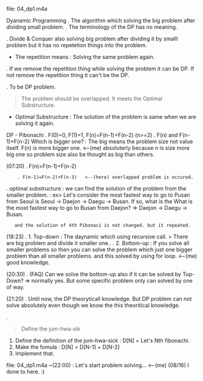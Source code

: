 file: 04_dp1.m4a


<Contents>
Dyanamic Programming
 . The algorithm which solving the big problem after dividing small problem.
 . The terminology of the DP has no meaning.

 . Divide & Conquer also solving big problem after dividing it by smalll problem   but it has no repetetion things into the problem.
   * The repetition means : Solving the same problem again.

 . If we remove the repetition thing while solving the problem it can be DP.
   If not remove the repetition thing it can't be the DP.
 

 . To be DP problem.
   > The problem should be overlapped.
   > It meets the Optimal Substructure.
   * Optimal Substructure : The solution of the problem is same when we are solving it again.


DP - Pibonachi
 . F(0)=0, F(1)=1, F(n)=F(n-1)+F(n-2) (n>=2)
 . F(n) and F(n-1)+F(n-2)
   Which is bigger one? : The big means the problem size not value itself.
   F(n) is more bigger one. <--(me) absoluterly because n is size more big one so problem size also be thought as big than others.

(07:20)
 . F(n)=F(n-1)+F(n-2)

        . F(n-1)=F(n-2)+F(n-3)   <--(here) overlapped problem is occured.
 . optimal substructure
   : we can find the solution of the problem from the smaller problem.
   : ex> Let's consider the most fastest way to go to Pusan from Seoul is
         Seoul -> Daejon -> Daegu -> Busan.
	 If so, what is the What is the most fastest way to go to Busan from Daejon?   => Daejon -> Daegu -> Busan.

       and the solution of 4th Pibonaci is not changed. but it repeated.






(18:23)
 . 1. Top-down : The daynamic which using recursive call.
      > There are big problem and divide it smaller one..
 . 2. Bottom-up : If you solve all smaller problems so then you can solve the problem which just one bigger problem than all smaller problems.
      and this solved by using for loop. <--(me) good knowledge.

(20:30)
 . (FAQ) Can we solve the bottom-up also if it can be solved by Top-Down?
         => normally yes.
	    But some specific problem only can solved by one of way.

(21:20)
 . Until now, the DP theoryticall knowledge.
   But DP problem can not solve absolutely even though we know the this theoritical knowledge.

 . <How to solve the DP problem>
   > Define the jum-hwa-sik
   1) Define the definition of the jum-hwa-sick
      : D[N] = Let's Nth fibonachi.
   2) Make the fomula
      : D[N] = D[N-1] + D[N-2]
   3) Implement that.


file: 04_dp1.m4a
~(22:00) : Let's start problem solving...  <--(me) (08/16) I done to here. :)













